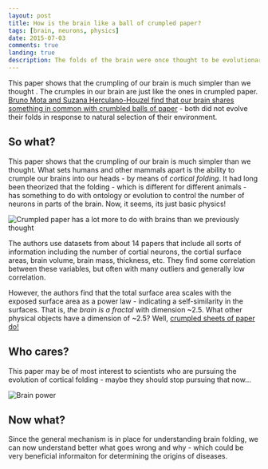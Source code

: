 ```yaml
---
layout: post
title: How is the brain like a ball of crumpled paper?
tags: [brain, neurons, physics]
date: 2015-07-03
comments: true
landing: true
description: The folds of the brain were once thought to be evolutionary conserved, but now scientists have found that the folding may just be general physics at work.
---
```


This paper shows that the crumpling of our brain is much simpler than we thought . The crumples in our brain are just like the ones in crumpled paper.
[Bruno Mota and Suzana Herculano-Houzel find that our brain shares something in common with crumbled balls of paper](http://dx.doi.org/10.1126/science.aaa9101) - both did not evolve their folds in response to natural selection of their environment.

## So what?
This paper shows that the crumpling of our brain is much simpler than we thought. What sets humans and other mammals apart is the ability to crumple our brains into our heads - by means of *cortical folding*. It had long been theorized that the folding - which is different for different animals - has something to do with ontology or evolution to control the number of neurons in parts of the brain. Now, it seems, its just basic physics!

![Crumpled paper has a lot more to do with brains than we previously thought](/assets/images/curmpled_paper.svg)

The authors use datasets from about 14 papers that include all sorts of information including the number of cortial neurons, the cortial surface areas, brain volume, brain mass, thickness, etc. They find some correlation between these variables, but often with many outliers and generally low correlation.

However, the authors find that the total surface area scales with the exposed surface area as a power law - indicating a self-similarity in the surfaces. That is, *the brain is a fractal* with dimension ~2.5. What other physical objects have a dimension of ~2.5? Well, [crumpled sheets of paper do!](http://dx.doi.org/10.1103/PhysRevA.35.3056)

## Who cares? 

This paper may be of most interest to scientists who are pursuing the evolution of cortical folding - maybe they should stop pursuing that now...

![Brain power](/content/images/2015/07/roz-chast-comparison-of-einstein-s-brain-and-typical-brain-new-yorker-cartoon.jpg)


## Now what?

Since the general mechanism is in place for understanding brain folding, we can now understand better what goes wrong and why - which could be very beneficial informaiton for determining the origins of diseases.
